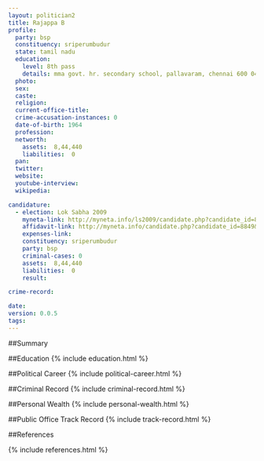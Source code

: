 ```yaml
---
layout: politician2
title: Rajappa B
profile: 
  party: bsp
  constituency: sriperumbudur
  state: tamil nadu
  education: 
    level: 8th pass
    details: mma govt. hr. secondary school, pallavaram, chennai 600 043 in the year 1978
  photo: 
  sex: 
  caste: 
  religion: 
  current-office-title: 
  crime-accusation-instances: 0
  date-of-birth: 1964
  profession: 
  networth: 
    assets:  8,44,440
    liabilities:  0
  pan: 
  twitter: 
  website: 
  youtube-interview: 
  wikipedia: 

candidature: 
  - election: Lok Sabha 2009
    myneta-link: http://myneta.info/ls2009/candidate.php?candidate_id=8849
    affidavit-link: http://myneta.info/candidate.php?candidate_id=8849&scan=original
    expenses-link: 
    constituency: sriperumbudur 
    party: bsp
    criminal-cases: 0
    assets:  8,44,440
    liabilities:  0
    result:  

crime-record: 

date: 
version: 0.0.5
tags: 
---
```

##Summary


##Education
{% include education.html %}


##Political Career
{% include political-career.html %}


##Criminal Record
{% include criminal-record.html %}


##Personal Wealth
{% include personal-wealth.html %}


##Public Office Track Record
{% include track-record.html %}


##References


{% include references.html %}